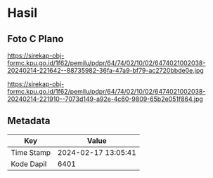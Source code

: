 # Hasil

## Foto C Plano

https://sirekap-obj-formc.kpu.go.id/1f62/pemilu/pdpr/64/74/02/10/02/6474021002038-20240214-221642--88735982-36fa-47a9-bf79-ac2720bbde0e.jpg

https://sirekap-obj-formc.kpu.go.id/1f62/pemilu/pdpr/64/74/02/10/02/6474021002038-20240214-221910--7073d149-a92e-4c60-9809-65b2e051f864.jpg


## Metadata

| Key        | Value               |
| ---------- | ------------------- |
| Time Stamp | 2024-02-17 13:05:41 |
| Kode Dapil | 6401                |



